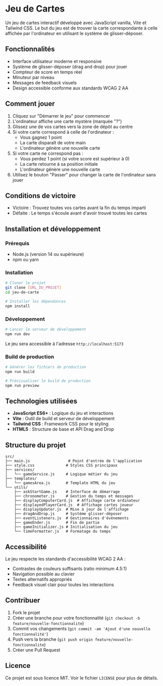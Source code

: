 # Jeu de Cartes

Un jeu de cartes interactif développé avec JavaScript vanilla, Vite et Tailwind CSS. Le but du jeu est de trouver la carte correspondante à celle affichée par l'ordinateur en utilisant le système de glisser-déposer.

## Fonctionnalités

- Interface utilisateur moderne et responsive
- Système de glisser-déposer (drag and drop) pour jouer
- Compteur de score en temps réel
- Minuteur par niveau
- Messages de feedback visuels
- Design accessible conforme aux standards WCAG 2 AA

## Comment jouer

1. Cliquez sur "Démarrer le jeu" pour commencer
2. L'ordinateur affiche une carte mystère (marquée "?")
3. Glissez une de vos cartes vers la zone de dépôt au centre
4. Si votre carte correspond à celle de l'ordinateur :
   - Vous gagnez 1 point
   - La carte disparaît de votre main
   - L'ordinateur génère une nouvelle carte
5. Si votre carte ne correspond pas :
   - Vous perdez 1 point (si votre score est supérieur à 0)
   - La carte retourne à sa position initiale
   - L'ordinateur génère une nouvelle carte
6. Utilisez le bouton "Passer" pour changer la carte de l'ordinateur sans jouer

## Conditions de victoire

- Victoire : Trouvez toutes vos cartes avant la fin du temps imparti
- Défaite : Le temps s'écoule avant d'avoir trouvé toutes les cartes

## Installation et développement

### Prérequis

- Node.js (version 14 ou supérieure)
- npm ou yarn

### Installation

```bash
# Cloner le projet
git clone [URL_DU_PROJET]
cd jeu-de-carte

# Installer les dépendances
npm install
```

### Développement

```bash
# Lancer le serveur de développement
npm run dev
```

Le jeu sera accessible à l'adresse `http://localhost:5173`

### Build de production

```bash
# Générer les fichiers de production
npm run build

# Prévisualiser le build de production
npm run preview
```

## Technologies utilisées

- **JavaScript ES6+** : Logique du jeu et interactions
- **Vite** : Outil de build et serveur de développement
- **Tailwind CSS** : Framework CSS pour le styling
- **HTML5** : Structure de base et API Drag and Drop

## Structure du projet

```
src/
├── main.js                 # Point d'entrée de l'application
├── style.css              # Styles CSS principaux
├── services/
│   └── gameService.js     # Logique métier du jeu
├── templates/
│   └── gamesArea.js       # Template HTML du jeu
└── utils/
    ├── askStartGame.js    # Interface de démarrage
    ├── chronometer.js     # Gestion du temps et messages
    ├── displayComputerCard.js  # Affichage carte ordinateur
    ├── displayedPlayerCard.js  # Affichage cartes joueur
    ├── displayUpdater.js  # Mise à jour de l'affichage
    ├── dragAndDrop.js     # Système glisser-déposer
    ├── eventListeners.js  # Gestionnaires d'événements
    ├── gameEnder.js       # Fin de partie
    ├── gameInitializer.js # Initialisation du jeu
    └── timeFormatter.js   # Formatage du temps
```

## Accessibilité

Le jeu respecte les standards d'accessibilité WCAG 2 AA :

- Contrastes de couleurs suffisants (ratio minimum 4.5:1)
- Navigation possible au clavier
- Textes alternatifs appropriés
- Feedback visuel clair pour toutes les interactions

## Contribuer

1. Fork le projet
2. Créer une branche pour votre fonctionnalité (`git checkout -b feature/nouvelle-fonctionnalite`)
3. Commit vos changements (`git commit -am 'Ajout d'une nouvelle fonctionnalité'`)
4. Push vers la branche (`git push origin feature/nouvelle-fonctionnalite`)
5. Créer une Pull Request

## Licence

Ce projet est sous licence MIT. Voir le fichier `LICENSE` pour plus de détails.
